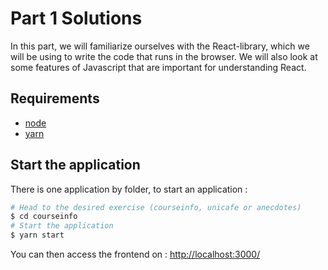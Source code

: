 # Part 1 Solutions

In this part, we will familiarize ourselves with the React-library, which we will be using to write the code that runs in the browser. We will also look at some features of Javascript that are important for understanding React.

## Requirements
* [node](https://nodejs.org/en/download/)
* [yarn](https://classic.yarnpkg.com/en/docs/install/#debian-stable)


## Start the application

There is one application by folder, to start an application :

```bash
# Head to the desired exercise (courseinfo, unicafe or anecdotes)
$ cd courseinfo
# Start the application
$ yarn start
```

You can then access the frontend on : [http://localhost:3000/](http://localhost:3000/)
